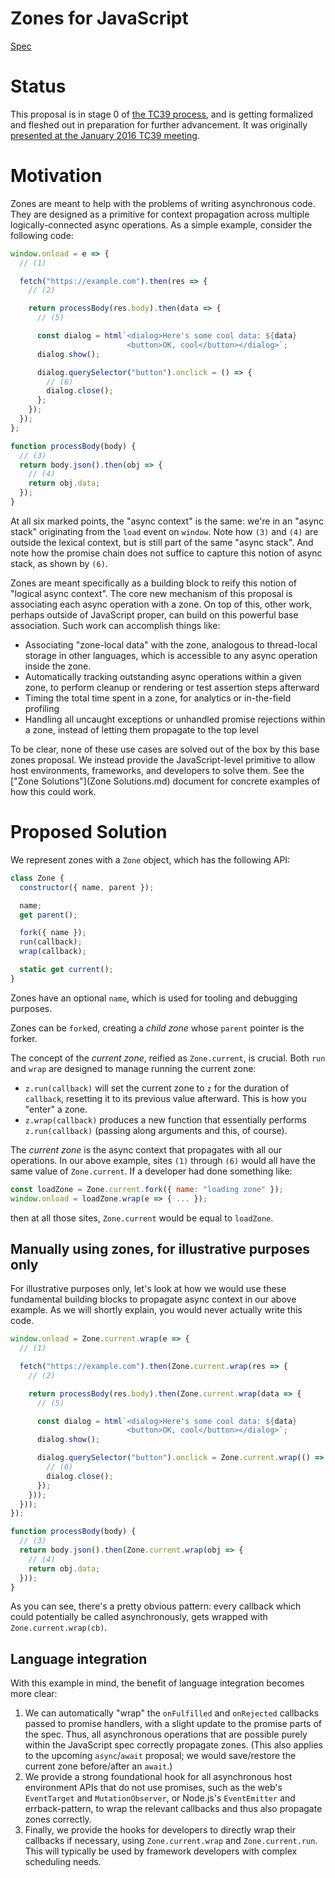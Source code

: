 # Zones for JavaScript

[Spec](https://domenic.github.io/zones)

# Status

This proposal is in stage 0 of [the TC39 process](https://tc39.github.io/process-document/), and is getting formalized and fleshed out in preparation for further advancement. It was originally [presented at the January 2016 TC39 meeting](https://github.com/tc39/tc39-notes/blob/master/es7/2016-01/2016-01-26.md#5i-zones).

# Motivation

Zones are meant to help with the problems of writing asynchronous code. They are designed as a primitive for context propagation across multiple logically-connected async operations. As a simple example, consider the following code:

```js
window.onload = e => {
  // (1)

  fetch("https://example.com").then(res => {
    // (2)

    return processBody(res.body).then(data => {
      // (5)

      const dialog = html`<dialog>Here's some cool data: ${data}
                          <button>OK, cool</button></dialog>`;
      dialog.show();

      dialog.querySelector("button").onclick = () => {
        // (6)
        dialog.close();
      };
    });
  });
};

function processBody(body) {
  // (3)
  return body.json().then(obj => {
    // (4)
    return obj.data;
  });
}
```

At all six marked points, the "async context" is the same: we're in an "async stack" originating from the `load` event on `window`. Note how `(3)` and `(4)` are outside the lexical context, but is still part of the same "async stack". And note how the promise chain does not suffice to capture this notion of async stack, as shown by `(6)`.

Zones are meant specifically as a building block to reify this notion of "logical async context". The core new mechanism of this proposal is associating each async operation with a zone. On top of this, other work, perhaps outside of JavaScript proper, can build on this powerful base association. Such work can accomplish things like:

- Associating "zone-local data" with the zone, analogous to thread-local storage in other languages, which is accessible to any async operation inside the zone.
- Automatically tracking outstanding async operations within a given zone, to perform cleanup or rendering or test assertion steps afterward
- Timing the total time spent in a zone, for analytics or in-the-field profiling
- Handling all uncaught exceptions or unhandled promise rejections within a zone, instead of letting them propagate to the top level

To be clear, none of these use cases are solved out of the box by this base zones proposal. We instead provide the JavaScript-level primitive to allow host environments, frameworks, and developers to solve them. See the ["Zone Solutions"](Zone Solutions.md) document for concrete examples of how this could work.

# Proposed Solution

We represent zones with a `Zone` object, which has the following API:

```js
class Zone {
  constructor({ name, parent });

  name;
  get parent();

  fork({ name });
  run(callback);
  wrap(callback);

  static get current();
}
```

Zones have an optional `name`, which is used for tooling and debugging purposes.

Zones can be `fork`ed, creating a _child zone_ whose `parent` pointer is the forker.

The concept of the _current zone_, reified as `Zone.current`, is crucial. Both `run` and `wrap` are designed to manage running the current zone:

- `z.run(callback)` will set the current zone to `z` for the duration of `callback`, resetting it to its previous value afterward. This is how you "enter" a zone.
- `z.wrap(callback)` produces a new function that essentially performs `z.run(callback)` (passing along arguments and this, of course).

The _current zone_ is the async context that propagates with all our operations. In our above example, sites `(1)` through `(6)` would all have the same value of `Zone.current`. If a developer had done something like:

```js
const loadZone = Zone.current.fork({ name: "loading zone" });
window.onload = loadZone.wrap(e => { ... });
```

then at all those sites, `Zone.current` would be equal to `loadZone`.

## Manually using zones, for illustrative purposes only

For illustrative purposes only, let's look at how we would use these fundamental building blocks to propagate async context in our above example. As we will shortly explain, you would never actually write this code.

```js
window.onload = Zone.current.wrap(e => {
  // (1)

  fetch("https://example.com").then(Zone.current.wrap(res => {
    // (2)

    return processBody(res.body).then(Zone.current.wrap(data => {
      // (5)

      const dialog = html`<dialog>Here's some cool data: ${data}
                          <button>OK, cool</button></dialog>`;
      dialog.show();

      dialog.querySelector("button").onclick = Zone.current.wrap(() => {
        // (6)
        dialog.close();
      });
    }));
  }));
});

function processBody(body) {
  // (3)
  return body.json().then(Zone.current.wrap(obj => {
    // (4)
    return obj.data;
  }));
}
```

As you can see, there's a pretty obvious pattern: every callback which could potentially be called asynchronously, gets wrapped with `Zone.current.wrap(cb)`.

## Language integration

With this example in mind, the benefit of language integration becomes more clear:

1. We can automatically "wrap" the `onFulfilled` and `onRejected` callbacks passed to promise handlers, with a slight update to the promise parts of the spec. Thus, all asynchronous operations that are possible purely within the JavaScript spec correctly propagate zones. (This also applies to the upcoming `async`/`await` proposal; we would save/restore the current zone before/after an `await`.)
1. We provide a strong foundational hook for all asynchronous host environment APIs that do not use promises, such as the web's `EventTarget` and `MutationObserver`, or Node.js's `EventEmitter` and errback-pattern, to wrap the relevant callbacks and thus also propagate zones correctly.
1. Finally, we provide the hooks for developers to directly wrap their callbacks if necessary, using `Zone.current.wrap` and `Zone.current.run`. This will typically be used by framework developers with complex scheduling needs.
